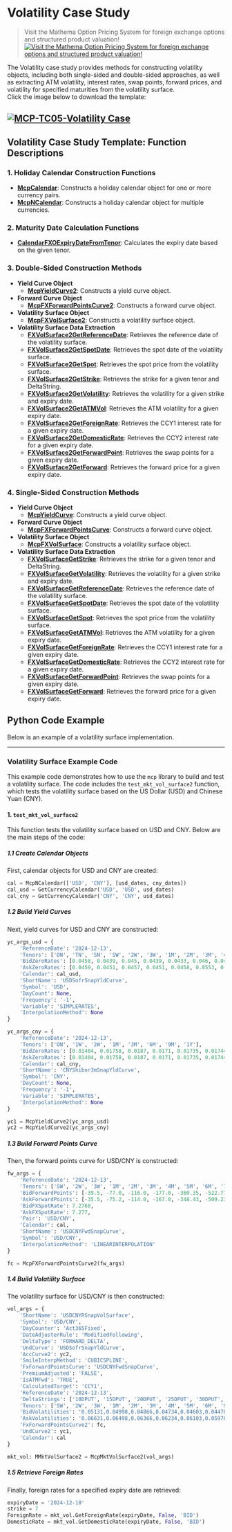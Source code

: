 # **Volatility Case Study**


> Visit the Mathema Option Pricing System for foreign exchange options and structured product valuation!
[![Visit the Mathema Option Pricing System for foreign exchange options and structured product valuation!](../pic/mathema.png)](https://fxo.mathema.com.cn)

The Volatility case study provides methods for constructing volatility objects, including both single-sided and double-sided approaches, as well as extracting ATM volatility, interest rates, swap points, forward prices, and volatility for specified maturities from the volatility surface.  
Click the image below to download the template:

[![MCP-TC05-Volatility Case](./pic/tc05.png)](./MCP-TC05-VolatilityCase.xlsx)
---

## **Volatility Case Study Template: Function Descriptions**

### **1. Holiday Calendar Construction Functions**
   - **[McpCalendar](/latest/api/calendar.html#excel-mcpcalendar-code-dates)**: Constructs a holiday calendar object for one or more currency pairs.
   - **[McpNCalendar](/latest/api/calendar.html#excel-mcpncalendar-ccys-holidays)**: Constructs a holiday calendar object for multiple currencies.

### **2. Maturity Date Calculation Functions**
   - **[CalendarFXOExpiryDateFromTenor](/latest/api/calendar.html#excel-calendarfxoexpirydatefromtenor-cal-referencedate-tenor-spotdate-calendarcodes)**: Calculates the expiry date based on the given tenor.

### **3. Double-Sided Construction Methods**
   - **Yield Curve Object**
     - **[McpYieldCurve2](/latest/api/yieldcurve.html#excel-mcpyieldcurve2-args1-args2-args3-args4-args5-fmt-vp-hd)**: Constructs a yield curve object.
   - **Forward Curve Object**
     - **[McpFXForwardPointsCurve2](/latest/api/fxforwardratecurve.html#excel-mcpfxforwardpointscurve2-args1-args2-args3-args4-args5-fmt-vp)**: Constructs a forward curve object.
   - **Volatility Surface Object**
     - **[McpFXVolSurface2](/latest/api/fxvolsurface.html#excel-mcpfxvolsurface2-args1-args2-args3-args4-args5-fmt-vp)**: Constructs a volatility surface object.
   - **Volatility Surface Data Extraction**
     - **[FXVolSurface2GetReferenceDate](/latest/api/fxvolsurface.html#excel-fxvolsurface2getreferencedate-vs)**: Retrieves the reference date of the volatility surface.
     - **[FXVolSurface2GetSpotDate](/latest/api/fxvolsurface.html#excel-fxvolsurface2getspotdate-vs)**: Retrieves the spot date of the volatility surface.
     - **[FXVolSurface2GetSpot](/latest/api/fxvolsurface.html#excel-fxvolsurface2getspot-vs-bidmidask)**: Retrieves the spot price from the volatility surface.
     - **[FXVolSurface2GetStrike](/latest/api/fxvolsurface.html#excel-fxvolsurface2getstrike-vs-deltastring-tenor-bidmidask)**: Retrieves the strike for a given tenor and DeltaString.
     - **[FXVolSurface2GetVolatility](/latest/api/fxvolsurface.html#excel-fxvolsurface2getvolatility-vs-strike-expirydate-bidmidask-midforward-0-0-bidinputdeltavolpair-askinputdeltavolpair)**: Retrieves the volatility for a given strike and expiry date.
     - **[FXVolSurface2GetATMVol](/latest/api/fxvolsurface.html#excel-fxvolsurface2getatmvol-vs-expirydate-bidmidask)**: Retrieves the ATM volatility for a given expiry date.
     - **[FXVolSurface2GetForeignRate](/latest/api/fxvolsurface.html#excel-fxvolsurface2getforeignrate-vs-expiryordeliverydate-isdeliverydate-bidmidask)**: Retrieves the CCY1 interest rate for a given expiry date.
     - **[FXVolSurface2GetDomesticRate](/latest/api/fxvolsurface.html#excel-fxvolsurface2getdomesticrate-vs-expiryordeliverydate-isdeliverydate-bidmidask)**: Retrieves the CCY2 interest rate for a given expiry date.
     - **[FXVolSurface2GetForwardPoint](/latest/api/fxvolsurface.html#excel-fxvolsurface2getforwardpoint-vs-expiryordeliverydate-isdeliverydate-bidmidask)**: Retrieves the swap points for a given expiry date.
     - **[FXVolSurface2GetForward](/latest/api/fxvolsurface.html#excel-fxvolsurface2getforward-vs-expiryordeliverydate-isdeliverydate-bidmidask)**: Retrieves the forward price for a given expiry date.

### **4. Single-Sided Construction Methods**
   - **Yield Curve Object**
     - **[McpYieldCurve](/latest/api/yieldcurve.html#excel-mcpyieldcurve-args1-args2-args3-args4-args5-fmt-vp-hd)**: Constructs a yield curve object.
   - **Forward Curve Object**
     - **[McpFXForwardPointsCurve](/latest/api/fxforwardratecurve.html#excel-mcpfxforwardpointscurve-args1-args2-args3-args4-args5-fmt-vp)**: Constructs a forward curve object.
   - **Volatility Surface Object**
     - **[McpFXVolSurface](/latest/api/fxvolsurface.html#excel-mcpfxvolsurface-args1-args2-args3-args4-args5-fmt-dt-vp-hd)**: Constructs a volatility surface object.
   - **Volatility Surface Data Extraction**
     - **[FXVolSurfaceGetStrike](/latest/api/fxvolsurface.html#excel-fxvolsurfacegetstrike-vs-deltastring-tenor)**: Retrieves the strike for a given tenor and DeltaString.
     - **[FXVolSurfaceGetVolatility](/latest/api/fxvolsurface.html#excel-fxvolsurfacegetvolatility-vs-strike-expirydate-forward-0-0-inputdeltavolpair)**: Retrieves the volatility for a given strike and expiry date.
     - **[FXVolSurfaceGetReferenceDate](/latest/api/fxvolsurface.html#excel-fxvolsurfacegetreferencedate-vs)**: Retrieves the reference date of the volatility surface.
     - **[FXVolSurfaceGetSpotDate](/latest/api/fxvolsurface.html#excel-fxvolsurfacegetspotdate-vs)**: Retrieves the spot date of the volatility surface.
     - **[FXVolSurfaceGetSpot](/latest/api/fxvolsurface.html#excel-fxvolsurfacegetspot-vs)**: Retrieves the spot price from the volatility surface.
     - **[FXVolSurfaceGetATMVol](/latest/api/fxvolsurface.html#excel-fxvolsurfacegetatmvol-vs-expirydate)**: Retrieves the ATM volatility for a given expiry date.
     - **[FXVolSurfaceGetForeignRate](/latest/api/fxvolsurface.html#excel-fxvolsurfacegetforeignrate-vs-expiryordeliverydate-isdeliverydate)**: Retrieves the CCY1 interest rate for a given expiry date.
     - **[FXVolSurfaceGetDomesticRate](/latest/api/fxvolsurface.html#excel-fxvolsurfacegetdomesticrate-vs-expiryordeliverydate-isdeliverydate)**: Retrieves the CCY2 interest rate for a given expiry date.
     - **[FXVolSurfaceGetForwardPoint](/latest/api/fxvolsurface.html#excel-fxvolsurfacegetforwardpoint-vs-expiryordeliverydate-isdeliverydate)**: Retrieves the swap points for a given expiry date.
     - **[FXVolSurfaceGetForward](/latest/api/fxvolsurface.html#excel-fxvolsurfacegetforward-vs-expiryordeliverydate-isdeliverydate)**: Retrieves the forward price for a given expiry date.
## **Python Code Example**

Below is an example of a volatility surface implementation.

---
### **Volatility Surface Example Code**

This example code demonstrates how to use the `mcp` library to build and test a volatility surface. The code includes the `test_mkt_vol_surface2` function, which tests the volatility surface based on the US Dollar (USD) and Chinese Yuan (CNY).

#### **1. `test_mkt_vol_surface2`**

This function tests the volatility surface based on USD and CNY. Below are the main steps of the code:

##### **1.1 Create Calendar Objects**

First, calendar objects for USD and CNY are created:

```python
cal = McpNCalendar(['USD', 'CNY'], [usd_dates, cny_dates])
cal_usd = GetCurrencyCalendar('USD', 'USD', usd_dates)
cal_cny = GetCurrencyCalendar('CNY', 'CNY', usd_dates)
```

##### **1.2 Build Yield Curves**

Next, yield curves for USD and CNY are constructed:

```python
yc_args_usd = {
    'ReferenceDate': '2024-12-13',
    'Tenors': ['ON', 'TN', 'SN', 'SW', '2W', '3W', '1M', '2M', '3M', '4M', '5M', '6M', '7M', '8M', '9M', '10M', '11M', '1Y', '2Y', '3Y', '4Y', '5Y'],
    'BidZeroRates': [0.0458, 0.0439, 0.045, 0.0439, 0.0433, 0.046, 0.0433, 0.0433, 0.0433, 0.0435, 0.0435, 0.0433, 0.0434, 0.0434, 0.0433, 0.0433, 0.0433, 0.0433, 0.044, 0.043, 0.042, 0.042],
    'AskZeroRates': [0.0459, 0.0451, 0.0457, 0.0451, 0.0458, 0.0553, 0.0458, 0.0458, 0.0458, 0.046, 0.046, 0.0458, 0.0459, 0.0459, 0.0458, 0.0458, 0.0458, 0.0458, 0.0465, 0.046, 0.045, 0.045],
    'Calendar': cal_usd,
    'ShortName': 'USDSofrSnapYldCurve',
    'Symbol': 'USD',
    'DayCount': None,
    'Frequency': '-1',
    'Variable': 'SIMPLERATES',
    'InterpolationMethod': None
}

yc_args_cny = {
    'ReferenceDate': '2024-12-13',
    'Tenors': ['ON', '1W', '2W', '1M', '3M', '6M', '9M', '1Y'],
    'BidZeroRates': [0.01404, 0.01758, 0.0187, 0.0171, 0.01735, 0.01744, 0.01759, 0.01774],
    'AskZeroRates': [0.01404, 0.01758, 0.0187, 0.0171, 0.01735, 0.01744, 0.01759, 0.01774],
    'Calendar': cal_cny,
    'ShortName': 'CNYShibor3mSnapYldCurve',
    'Symbol': 'CNY',
    'DayCount': None,
    'Frequency': '-1',
    'Variable': 'SIMPLERATES',
    'InterpolationMethod': None
}

yc1 = McpYieldCurve2(yc_args_usd)
yc2 = McpYieldCurve2(yc_args_cny)
```

##### **1.3 Build Forward Points Curve**

Then, the forward points curve for USD/CNY is constructed:

```python
fw_args = {
    'ReferenceDate': '2024-12-13',
    'Tenors': ['SW', '2W', '3W', '1M', '2M', '3M', '4M', '5M', '6M', '7M', '8M', '9M', '10M', '11M', '1Y', '18M', '2Y', '3Y', '4Y', '5Y'],
    'BidForwardPoints': [-39.5, -77.0, -116.0, -177.0, -360.35, -522.77, -709.23, -922.0, -1124.52, -1328.0, -1531.0, -1749.28, -1940.0, -2145.0, -2388.0, -3450.0, -4330.0, -5696.61, -6000.0, -8050.0],
    'AskForwardPoints': [-35.5, -75.2, -114.0, -167.0, -348.43, -509.23, -704.0, -915.0, -1105.48, -1283.0, -1486.0, -1724.72, -1896.6, -2103.3, -2358.0, -2860.0, -4230.0, -5463.39, -4900.0, -7550.0],
    'BidFXSpotRate': 7.2768,
    'AskFXSpotRate': 7.277,
    'Pair': 'USD/CNY',
    'Calendar': cal,
    'ShortName': 'USDCNYFwdSnapCurve',
    'Symbol': 'USD/CNY',
    'InterpolationMethod': 'LINEARINTERPOLATION'
}

fc = McpFXForwardPointsCurve2(fw_args)
```

##### **1.4 Build Volatility Surface**

The volatility surface for USD/CNY is then constructed:

```python
vol_args = {
    'ShortName': 'USDCNYRSnapVolSurface',
    'Symbol': 'USD/CNY',
    'DayCounter': 'Act365Fixed',
    'DateAdjusterRule': 'ModifiedFollowing',
    'DeltaType': 'FORWARD_DELTA',
    'UndCurve': 'USDSofrSnapYldCurve',
    'AccCurve2': yc2,
    'SmileInterpMethod': 'CUBICSPLINE',
    'FxForwardPointsCurve': 'USDCNYFwdSnapCurve',
    'PremiumAdjusted': 'FALSE',
    'IsATMFwd': 'TRUE',
    'CalculatedTarget': 'CCY1',
    'ReferenceDate': '2024-12-13',
    'DeltaStrings': ['10DPUT', '15DPUT', '20DPUT', '25DPUT', '30DPUT', '35DPUT', '40DPUT', '45DPUT', 'ATM', '45DCAL', '40DCAL', '35DCAL', '30DCAL', '25DCAL', '20DCAL', '15DCAL', '10DCAL'],
    'Tenors': ['SW', '2W', '3W', '1M', '2M', '3M', '4M', '5M', '6M', '9M', '1Y', '18M', '2Y'],
    'BidVolatilities': '0.05131,0.04998,0.04866,0.04734,0.04603,0.04478,0.04361,0.04258,0.04175,0.04108,0.04062,0.04035,0.04026,0.04034,0.04058,0.04092,0.04131;...',
    'AskVolatilities': '0.06631,0.06498,0.06366,0.06234,0.06103,0.05978,0.05861,0.05758,0.05675,0.05608,0.05562,0.05535,0.05526,0.05534,0.05558,0.05592,0.05631;...',
    'FxForwardPointsCurve2': fc,
    'UndCurve2': yc1,
    'Calendar': cal
}

mkt_vol: MMktVolSurface2 = McpMktVolSurface2(vol_args)
```

##### **1.5 Retrieve Foreign Rates**

Finally, foreign rates for a specified expiry date are retrieved:

```python
expiryDate = '2024-12-18'
strike = 7
ForeignRate = mkt_vol.GetForeignRate(expiryDate, False, 'BID')
DomesticRate = mkt_vol.GetDomesticRate(expiryDate, False, 'BID')
```	 